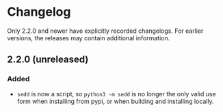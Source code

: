 # Changelog

Only 2.2.0 and newer have explicitly recorded changelogs. For earlier versions, the releases may contain additional information.

## 2.2.0 (unreleased)

### Added
* `sedd` is now a script, so `python3 -m sedd` is no longer the only valid use form when installing from pypi, or when building and installing locally.
